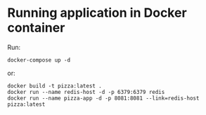 # Running application in Docker container

Run:

```
docker-compose up -d
```

or:

```
docker build -t pizza:latest .
docker run --name redis-host -d -p 6379:6379 redis
docker run --name pizza-app -d -p 8081:8081 --link=redis-host pizza:latest
```
